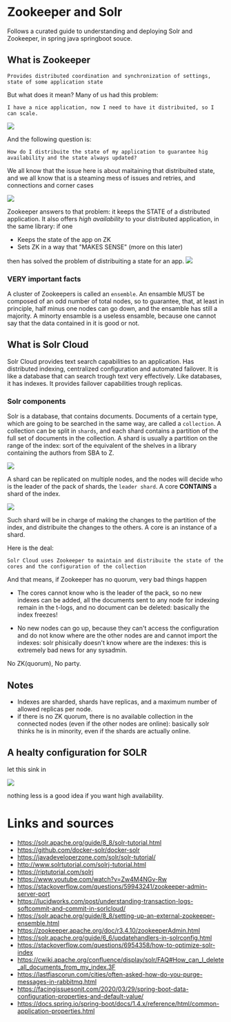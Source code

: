 # Zookeeper and Solr

Follows a curated guide to understanding and deploying Solr and Zookeeper, in spring java springboot souce.

## What is Zookeeper

```Provides distributed coordination and synchronization of settings, state of some application state```

But what does it mean? Many of us had this problem: 

```I have a nice application, now I need to have it distribuited, so I can scale.``` 

![](diagrams/out/apps-with-state.png)

And the following question is: 

```How do I distribuite the state of my application to guarantee hig availability and the state always updated?```

We all know that the issue here is about maitaining that distribuited state, and we all know that is a steaming mess of issues and retries, and connections and corner cases

![](diagrams/out/apps-with-state-no-zk.png)

Zookeeper answers to that problem:  it keeps the STATE of a distributed application. It also offers _high availability_ to your distributed application, in the same library: if one

- Keeps the state of the app on ZK
- Sets ZK in a way that "MAKES SENSE" (more on this later)

then has solved the problem of distribuiting a state for an app.
![](diagrams/out/apps-with-state-zk.png)

### VERY important facts

A cluster of Zookeepers is called an ```ensemble```. An ensamble MUST be composed of an odd number of total nodes, so to guarantee, that, at least in principle, half minus one nodes can go down, and the ensamble has still a majority. A minorty ensamble is a useless ensamble, because one cannot say that the data contained in it is good or not.

## What is Solr Cloud

Solr Cloud provides text search capabilities to an application. Has distributed indexing, centralized configuration and automated failover. It is like a database that can search trough text very effectively. Like databases, it has indexes. It provides failover capabilities trough replicas.

### Solr components

Solr is a database, that contains documents. Documents of a certain type, which are going to be searched in the same way, are called a ```collection```.
A collection can be split in ```shards```, and each shard contains a partition of the full set of documents in the collection. A shard is usually
a partition on the range of the index: sort of the equivalent of the shelves
in a library containing the authors from SBA to Z. 

![](diagrams/out/solr-cloud-logical.png)

A shard can be replicated on multiple nodes, and the nodes will decide
who is the leader of the pack of shards, the ```leader shard```. A core **CONTAINS** a shard of the index.

![](diagrams/out/solr-cloud-physical.png)

Such shard will be in charge of making the changes to the partition of the index, and distribuite the changes to the others. A core is an instance of a shard.

Here is the deal:

```Solr Cloud uses Zookeeper to maintain and distribuite the state of the cores and the configuration of the collection```

And that means, if Zookeeper has no quorum, very bad things happen

- The cores cannot know who is the leader of the pack, so no new indexes can be added, all the documents sent to any node for indexing remain in the t-logs, and no document can be deleted: basically the index freezes!

- No new nodes can go up, because they can't access the configuration and do not know where are the other nodes are and cannot import the indexes: solr phisically doesn't know where are the indexes: this is extremely bad news for any sysadmin.

No ZK(quorum), No party.

## Notes
- Indexes are sharded, shards have replicas, and a maximum number of allowed replicas per node.
- if there is no ZK quorum, there is no available collection in the connected nodes (even if the other nodes are online): basically solr thinks he is in minority, even if the shards are actually online.

## A healty configuration for SOLR

let this sink in

![](diagrams/out/healty-solr.png)

 nothing less is a good idea if you want high availability.


# Links and sources
- https://solr.apache.org/guide/8_8/solr-tutorial.html
- https://github.com/docker-solr/docker-solr
- https://javadeveloperzone.com/solr/solr-tutorial/
- http://www.solrtutorial.com/solrj-tutorial.html
- https://riptutorial.com/solrj
- https://www.youtube.com/watch?v=Zw4M4NGv-Rw
- https://stackoverflow.com/questions/59943241/zookeeper-admin-server-port
- https://lucidworks.com/post/understanding-transaction-logs-softcommit-and-commit-in-sorlcloud/
- https://solr.apache.org/guide/8_8/setting-up-an-external-zookeeper-ensemble.html
- https://zookeeper.apache.org/doc/r3.4.10/zookeeperAdmin.html
- https://solr.apache.org/guide/6_6/updatehandlers-in-solrconfig.html
- https://stackoverflow.com/questions/6954358/how-to-optimize-solr-index
- https://cwiki.apache.org/confluence/display/solr/FAQ#How_can_I_delete_all_documents_from_my_index.3F
- https://lastfiascorun.com/cities/often-asked-how-do-you-purge-messages-in-rabbitmq.html
- https://facingissuesonit.com/2020/03/29/spring-boot-data-configuration-properties-and-default-value/
- https://docs.spring.io/spring-boot/docs/1.4.x/reference/html/common-application-properties.html